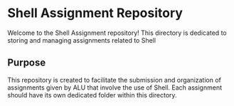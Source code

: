 # Shell Assignment Repository
Welcome to the Shell Assignment repository! This directory is dedicated to storing and managing assignments related to Shell 

## Purpose

This repository is created to facilitate the submission and organization of assignments given by ALU that involve the use of Shell. Each assignment should have its own dedicated folder within this directory.


